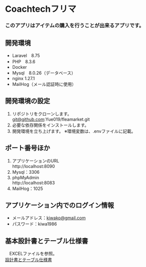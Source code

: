 # Coachtechフリマ

### このアプリはアイテムの購入を行うことが出来るアプリです。

## 開発環境
- Laravel　8.75
- PHP　8.3.6
- Docker
- Mysql　8.0.26（データベース）
- nginx 1.27.1
- MailHog（メール認証時に使用）

## 開発環境の設定
1. リポジトリをクローンします。<br>
git@github.com:Yue019/fleamarket.git
2. 必要な依存関係をインストールします。
3. 開発環境を立ち上げます。
   ※環境変数は、.envファイルに記載。

## ポート番号ほか
1. アプリケーションのURL<br>
http://localhost:8090
2. Mysql：3306
3. phpMyAdmin<br>
http://localhost:8083
4. MailHog：1025

##  アプリケーション内でのログイン情報
- メールアドレス：kiwako@gmail.com
- パスワード：kiwa1986

## 基本設計書とテーブル仕様書
　EXCELファイルを参照。<br>
 [設計書とテーブル仕様書](table.xlsx)


   





